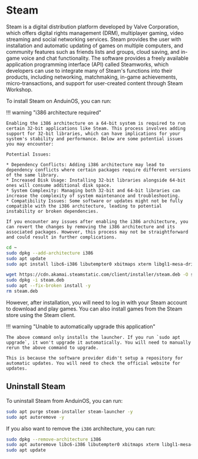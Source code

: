 # Steam

Steam is a digital distribution platform developed by Valve Corporation, which offers digital rights management (DRM), multiplayer gaming, video streaming and social networking services. Steam provides the user with installation and automatic updating of games on multiple computers, and community features such as friends lists and groups, cloud saving, and in-game voice and chat functionality. The software provides a freely available application programming interface (API) called Steamworks, which developers can use to integrate many of Steam's functions into their products, including networking, matchmaking, in-game achievements, micro-transactions, and support for user-created content through Steam Workshop.

To install Steam on AnduinOS, you can run:

!!! warning "i386 architecture required"

    Enabling the i386 architecture on a 64-bit system is required to run certain 32-bit applications like Steam. This process involves adding support for 32-bit libraries, which can have implications for your system's stability and performance. Below are some potential issues you may encounter:

    Potential Issues:

    * Dependency Conflicts: Adding i386 architecture may lead to dependency conflicts where certain packages require different versions of the same library.
    * Increased Disk Usage: Installing 32-bit libraries alongside 64-bit ones will consume additional disk space.
    * System Complexity: Managing both 32-bit and 64-bit libraries can increase the complexity of system maintenance and troubleshooting.
    * Compatibility Issues: Some software or updates might not be fully compatible with the i386 architecture, leading to potential instability or broken dependencies.

    If you encounter any issues after enabling the i386 architecture, you can revert the changes by removing the i386 architecture and its associated packages. However, this process may not be straightforward and could result in further complications.

```bash title="Install Steam"
cd ~
sudo dpkg --add-architecture i386
sudo apt update
sudo apt install libc6-i386 libutempter0 xbitmaps xterm libgl1-mesa-dri:i386 libgl1:i386 -y

wget https://cdn.akamai.steamstatic.com/client/installer/steam.deb -O steam.deb
sudo dpkg -i steam.deb
sudo apt --fix-broken install -y
rm steam.deb
```

However, after installation, you will need to log in with your Steam account to download and play games. You can also install games from the Steam store using the Steam client.

!!! warning "Unable to automatically upgrade this application"

    The above command only installs the launcher. If you run `sudo apt upgrade`, it won't upgrade it automatically. You will need to manually rerun the above command to upgrade.

    This is because the software provider didn't setup a repository for automatic updates. You will need to check the official website for updates.

## Uninstall Steam

To uninstall Steam from AnduinOS, you can run:

```bash
sudo apt purge steam-installer steam-launcher -y
sudo apt autoremove -y
```

If you also want to remove the `i386` architecture, you can run:

```bash
sudo dpkg --remove-architecture i386
sudo apt autoremove libc6-i386 libutempter0 xbitmaps xterm libgl1-mesa-dri:i386 libgl1:i386 -y
sudo apt update
```
